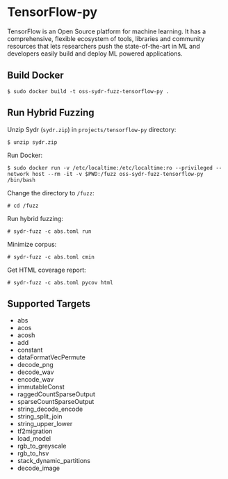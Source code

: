 # TensorFlow-py

TensorFlow is an Open Source platform for machine learning. It has a comprehensive, flexible ecosystem of tools, libraries and community resources that lets researchers push the state-of-the-art in ML and developers easily build and deploy ML powered applications.

## Build Docker

    $ sudo docker build -t oss-sydr-fuzz-tensorflow-py .

## Run Hybrid Fuzzing

Unzip Sydr (`sydr.zip`) in `projects/tensorflow-py` directory:

    $ unzip sydr.zip

Run Docker:

    $ sudo docker run -v /etc/localtime:/etc/localtime:ro --privileged --network host --rm -it -v $PWD:/fuzz oss-sydr-fuzz-tensorflow-py /bin/bash

Change the directory to `/fuzz`:

    # cd /fuzz

Run hybrid fuzzing:

    # sydr-fuzz -c abs.toml run

Minimize corpus:

    # sydr-fuzz -c abs.toml cmin

Get HTML coverage report:

    # sydr-fuzz -c abs.toml pycov html

## Supported Targets

* abs
* acos 
* acosh
* add
* constant
* dataFormatVecPermute
* decode_png
* decode_wav
* encode_wav
* immutableConst
* raggedCountSparseOutput
* sparseCountSparseOutput
* string_decode_encode
* string_split_join
* string_upper_lower
* tf2migration
* load_model
* rgb_to_greyscale
* rgb_to_hsv
* stack_dynamic_partitions
* decode_image
